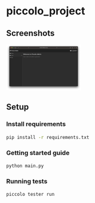 # piccolo_project

## Screenshots

<img src="https://github.com/arunabhdas/unicorn-fullstack/blob/main/screenshots/screenshot_3.png" width="200"/>

## Setup

### Install requirements

```bash
pip install -r requirements.txt
```

### Getting started guide

```bash
python main.py
```

### Running tests

```bash
piccolo tester run
```

